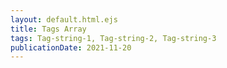 ```yaml
---
layout: default.html.ejs
title: Tags Array
tags: Tag-string-1, Tag-string-2, Tag-string-3
publicationDate: 2021-11-20
---
```

